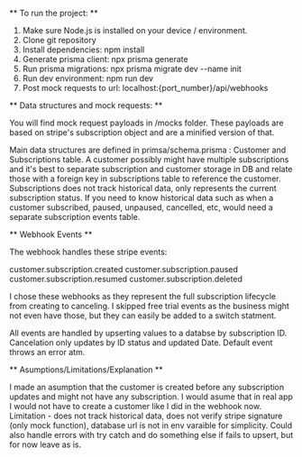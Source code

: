 ** To run the project: **

1. Make sure Node.js is installed on your device / environment.
2. Clone git repository
3. Install dependencies: npm install
4. Generate prisma client: npx prisma generate
5. Run prisma migrations: npx prisma migrate dev --name init
6. Run dev environment: npm run dev
7. Post mock requests to url: localhost:{port_number}/api/webhooks

** Data structures and mock requests: **

You will find mock request payloads in /mocks folder. These payloads are based on stripe's subscription object and are a minified version of that.

Main data structures are defined in primsa/schema.prisma : Customer and Subscriptions table. A customer possibly might have multiple subscriptions and it's best to separate subscription and customer storage in DB and relate those with a foreign key in subscriptions table to reference the customer. Subscriptions does not track historical data, only represents the current subscription status. If you need to know historical data such as when a customer subscribed, paused, unpaused, cancelled, etc, would need a separate subscription events table.

** Webhook Events **

The webhook handles these stripe events:

customer.subscription.created
customer.subscription.paused
customer.subscription.resumed
customer.subscription.deleted

I chose these webhooks as they represent the full subscription lifecycle from creating to canceling. I skipped free trial events as the business might not even have those, but they can easily be added to a switch statment.

All events are handled by upserting values to a databse by subscription ID. Cancelation only updates by ID status and updated Date.
Default event throws an error atm.

** Asumptions/Limitations/Explanation **

I made an asumption that the customer is created before any subscription updates and might not have any subscription. I would asume that in real app I would not have to create a customer like I did in the webhook now. Limitation - does not track historical data, does not verify stripe signature (only mock function), database url is not in env varaible for simplicity. Could also handle errors with try catch and do something else if fails to upsert, but for now leave as is.
